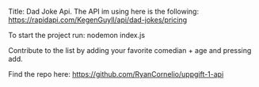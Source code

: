Title: Dad Joke Api.
The API im using here is the following: https://rapidapi.com/KegenGuyll/api/dad-jokes/pricing

To start the project run: nodemon index.js

Contribute to the list by adding your favorite comedian + age and pressing add.

Find the repo here:
https://github.com/RyanCornelio/uppgift-1-api
